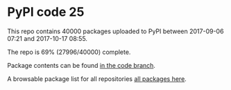 # PyPI code 25

This repo contains 40000 packages uploaded to PyPI between 
2017-09-06 07:21 and 2017-10-17 08:55.

The repo is 69% (27996/40000) complete.

Package contents can be found [in the code branch](https://github.com/pypi-data/pypi-mirror-25/tree/code/packages).

A browsable package list for all repositories [all packages here](https://pypi-data.github.io/website/repositories/pypi-mirror-25).


